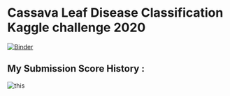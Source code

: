 # Cassava Leaf Disease Classification Kaggle challenge 2020

[![Binder](https://mybinder.org/badge_logo.svg)](https://mybinder.org/v2/gh/mohneesh7/cassava-kaggle-2020/HEAD?urlpath=https%3A%2F%2Fgithub.com%2Fmohneesh7%2Fcassava-kaggle-2020%2Fblob%2Fmain%2FCassava%2520Leaf%2520Disease%2520Classification%252C%2520A%2520Case%2520Study.ipynb)

## My Submission Score History :
![this](https://i.imgur.com/ld4Jt2G.png)
